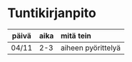 # Tuntikirjanpito

| päivä | aika | mitä tein  |
| :----:|:-----| :-----|
| 04/11 |2-3   | aiheen pyörittelyä |
